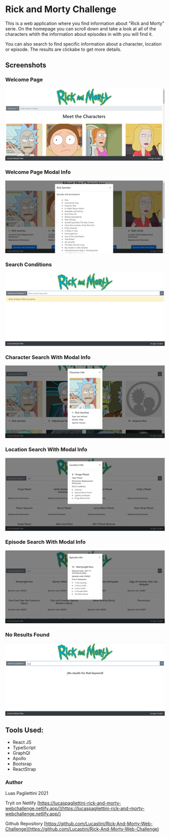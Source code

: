 # Rick and Morty Challenge

This is a web application where you find information about "Rick and Morty" serie. On the homepage you can scroll down and take a look at all of the characters whith the information about episodes in with you will find it.

You can also search to find specific information about a character, location or episode. The results are clickabe to get more details.

## Screenshots

### Welcome Page
![WelcomePage](src/Images/readMeScreenShots/1.WelcomePage.jpg)

### Welcome Page Modal Info
![WelcomePageModalInfo](src/Images/readMeScreenShots/2.WelcomePageModalInfo.jpg)

### Search Conditions
![SearchConditions](src/Images/readMeScreenShots/3.SearchConditions.jpg)

### Character Search With Modal Info
![CharacterSearchWithModalInfo](src/Images/readMeScreenShots/4.CharacterSearchWithModalInfo.jpg)

### Location Search With Modal Info
![LocationSearchWithModalInfo](src/Images/readMeScreenShots/5.LocationSearchWithModalInfo.jpg)

### Episode Search With Modal Info
![EpisodeSearchWithModal](src/Images/readMeScreenShots/6.EpisodeSearchWithModal.jpg)

### No Results Found
![NoResultsFound](src/Images/readMeScreenShots/7.NoResultsFound.jpg)


## Tools Used:
* React JS
* TypeScript
* GraphQl
* Apollo 
* Bootsrap
* ReactStrap


### Author
Luas Pagliettini 2021

Tryit on Netlify [https://lucaspagliettini-rick-and-morty-webchallenge.netlify.app/](https://lucaspagliettini-rick-and-morty-webchallenge.netlify.app/)

Github Repository [https://github.com/Lucastini/Rick-And-Morty-Web-Challenge](https://github.com/Lucastini/Rick-And-Morty-Web-Challenge)


